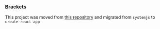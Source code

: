 ### Brackets

This project was moved from [this repository](https://github.com/faramozzayw/Brackets) and migrated from `systemjs` to `create-react-app`
